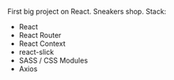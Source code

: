 First big project on React. Sneakers shop.
Stack:
- React
- React Router
- React Context
- react-slick
- SASS / CSS Modules
- Axios
